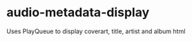 audio-metadata-display
======================

Uses PlayQueue to display coverart, title, artist and album html
